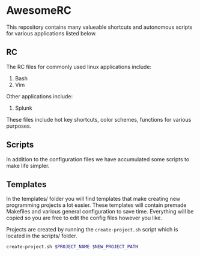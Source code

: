 AwesomeRC
=========

This repository contains many valueable shortcuts and autonomous scripts for various applications listed below.

RC
---
The RC files for commonly used linux applications include:

1. Bash
2. Vim

Other applications include:

1. Splunk

These files include hot key shortcuts, color schemes, functions for various purposes.

Scripts
-------

In addition to the configuration files we have accumulated some scripts to make life simpler.

Templates
---------
In the templates/ folder you will find templates that make creating new programming projects a lot easier.  These templates will contain premade Makefiles and various general configuration to save time.  Everything will be copied so you are free to edit the config files however you like.

Projects are created by running the `create-project.sh` script which is located in the scripts/ folder.
```sh
create-project.sh $PROJECT_NAME $NEW_PROJECT_PATH
```

